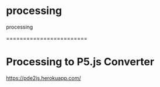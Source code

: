 # processing
processing

========================

# Processing to P5.js Converter

https://pde2js.herokuapp.com/
